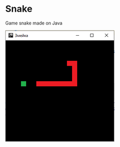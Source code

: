 # Snake
Game snake made on Java

![alt text](https://raw.githubusercontent.com/Nenartovich/Snake/master/ScreenShot.png)
